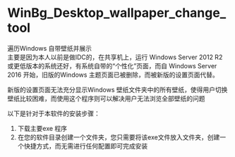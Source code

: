# WinBg_Desktop_wallpaper_change_tool
遍历Windows 自带壁纸并展示     
主要是因为本人以前是做IDC的，在共享机上，运行 Windows Server 2012 R2 或更低版本的系统还好，有系统自带的“个性化”页面，而自 Windows Server 2016 开始，旧版的Windows 主题页面已被删除，而被新版的设置页面代替。   
     
新版的设置页面无法充分显示Windows 壁纸文件夹中的所有壁纸，使得用户切换壁纸比较困难，而使用这个程序则可以解决用户无法浏览全部壁纸的问题   
        
以下是针对于本软件的安装步骤：     
1.  下载主要exe 程序   
2.  在您的软件目录创建一个文件夹，您只需要将该exe文件放入文件夹，创建一个快捷方式，而无需进行任何配置即可完成安装

